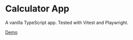 # Calculator App

A vanilla TypeScript app. Tested with Vitest and Playwright.

[Demo](https://everget.github.io/calculator/)

